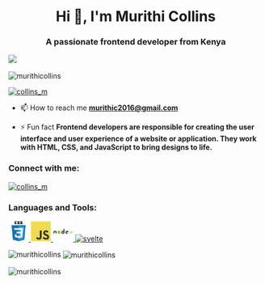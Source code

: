 <h1 align="center">Hi 👋, I'm Murithi Collins</h1>
<h3 align="center">A passionate frontend developer from Kenya</h3>
<img align="right alt="coding" width="400" src="https://media3.giphy.com/media/qgQUggAC3Pfv687qPC/giphy.gif">
<p align="left"> <img src="https://komarev.com/ghpvc/?username=murithicollins&label=Profile%20views&color=0e75b6&style=flat" alt="murithicollins" /> </p>

<p align="left"> <a href="https://twitter.com/collins_m" target="blank"><img src="https://img.shields.io/twitter/follow/collins_m?logo=twitter&style=for-the-badge" alt="collins_m" /></a> </p>

- 📫 How to reach me **murithic2016@gmail.com**

- ⚡ Fun fact **Frontend developers are responsible for creating the user interface and user experience of a website or application. They work with HTML, CSS, and JavaScript to bring designs to life.**

<h3 align="left">Connect with me:</h3>
<p align="left">
<a href="https://twitter.com/collins_m" target="blank"><img align="center" src="https://raw.githubusercontent.com/rahuldkjain/github-profile-readme-generator/master/src/images/icons/Social/twitter.svg" alt="collins_m" height="30" width="40" /></a>
</p>

<h3 align="left">Languages and Tools:</h3>
<p align="left"> <a href="https://www.w3schools.com/css/" target="_blank" rel="noreferrer"> <img src="https://raw.githubusercontent.com/devicons/devicon/master/icons/css3/css3-original-wordmark.svg" alt="css3" width="40" height="40"/> </a> <a href="https://developer.mozilla.org/en-US/docs/Web/JavaScript" target="_blank" rel="noreferrer"> <img src="https://raw.githubusercontent.com/devicons/devicon/master/icons/javascript/javascript-original.svg" alt="javascript" width="40" height="40"/> </a> <a href="https://nodejs.org" target="_blank" rel="noreferrer"> <img src="https://raw.githubusercontent.com/devicons/devicon/master/icons/nodejs/nodejs-original-wordmark.svg" alt="nodejs" width="40" height="40"/> </a> <a href="https://svelte.dev" target="_blank" rel="noreferrer"> <img src="https://upload.wikimedia.org/wikipedia/commons/1/1b/Svelte_Logo.svg" alt="svelte" width="40" height="40"/> </a> </p>

<p><img align="left" src="https://github-readme-stats.vercel.app/api/top-langs?username=murithicollins&show_icons=true&locale=en&layout=compact" alt="murithicollins" /></p>

<p>&nbsp;<img align="center" src="https://github-readme-stats.vercel.app/api?username=murithicollins&show_icons=true&locale=en" alt="murithicollins" /></p>

<p><img align="center" src="https://github-readme-streak-stats.herokuapp.com/?user=murithicollins&" alt="murithicollins" /></p>
